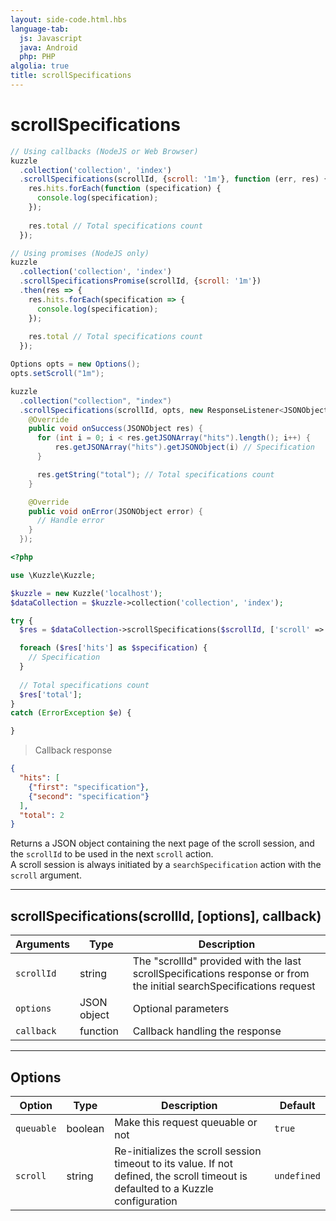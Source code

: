 ```yaml
---
layout: side-code.html.hbs
language-tab:
  js: Javascript
  java: Android
  php: PHP
algolia: true
title: scrollSpecifications
---
```


# scrollSpecifications

```js
// Using callbacks (NodeJS or Web Browser)
kuzzle
  .collection('collection', 'index')
  .scrollSpecifications(scrollId, {scroll: '1m'}, function (err, res) {
    res.hits.forEach(function (specification) {
      console.log(specification);      
    });
    
    res.total // Total specifications count
  });

// Using promises (NodeJS only)
kuzzle
  .collection('collection', 'index')
  .scrollSpecificationsPromise(scrollId, {scroll: '1m'})
  .then(res => {
    res.hits.forEach(specification => {
      console.log(specification);
    });
    
    res.total // Total specifications count
  });
```

```java
Options opts = new Options();
opts.setScroll("1m");

kuzzle
  .collection("collection", "index")
  .scrollSpecifications(scrollId, opts, new ResponseListener<JSONObject>() {
    @Override
    public void onSuccess(JSONObject res) {
      for (int i = 0; i < res.getJSONArray("hits").length(); i++) {
          res.getJSONArray("hits").getJSONObject(i) // Specification
      }

      res.getString("total"); // Total specifications count
    }

    @Override
    public void onError(JSONObject error) {
      // Handle error
    }
  });
```

```php
<?php

use \Kuzzle\Kuzzle;

$kuzzle = new Kuzzle('localhost');
$dataCollection = $kuzzle->collection('collection', 'index');

try {
  $res = $dataCollection->scrollSpecifications($scrollId, ['scroll' => '1m']);

  foreach ($res['hits'] as $specification) {
    // Specification
  }
  
  // Total specifications count
  $res['total'];
}
catch (ErrorException $e) {

}
```

> Callback response

```json
{
  "hits": [
    {"first": "specification"},
    {"second": "specification"}
  ],
  "total": 2
}
```

Returns a JSON object containing the next page of the scroll session, and the `scrollId` to be used in the next `scroll` action.  
A scroll session is always initiated by a `searchSpecification` action with the `scroll` argument.

---

## scrollSpecifications(scrollId, [options], callback)

| Arguments | Type | Description |
|---------------|---------|----------------------------------------|
| ``scrollId`` | string | The "scrollId" provided with the last scrollSpecifications response or from the initial searchSpecifications request |
| ``options`` | JSON object | Optional parameters |
| ``callback`` | function | Callback handling the response |

---

## Options

| Option | Type | Description | Default |
|---------------|---------|----------------------------------------|---------|
| ``queuable`` | boolean | Make this request queuable or not  | ``true`` |
| ``scroll`` | string | Re-initializes the scroll session timeout to its value. If not defined, the scroll timeout is defaulted to a Kuzzle configuration | ``undefined`` |
